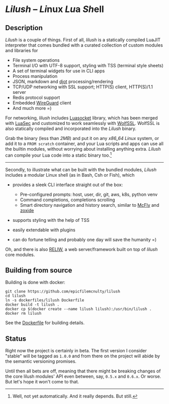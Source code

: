 # _Lilush_ – *Li*nux *Lu*a *Sh*ell

## Description

_Lilush_ is a couple of things. First of all, _lilush_ is a statically
compiled LuaJIT interpreter that comes bundled with a curated collection
of custom modules and libraries for

* File system operations
* Terminal I/O with UTF-8 support, styling with TSS (terminal style sheets)
* A set of terminal widgets for use in CLI apps
* Process manipulation
* JSON, markdown and [djot](https://djot.net/) processing/rendering
* TCP/UDP networking with SSL support; HTTP(S) client, HTTP(S)/1.1 server
* Redis protocol support
* Embedded [WireGuard](https://www.wireguard.com/embedding/) client
* And much more =)

For networking, _lilush_ includes [Luasocket](https://github.com/lunarmodules/luasocket) library,
which has been merged with [LuaSec](https://github.com/lunarmodules/luasec) and customized 
to work seamlessly with [WolfSSL](https://www.wolfssl.com/).
WolfSSL is also statically compiled and incorporated into the *Lilush* binary.

Grab the binary (less than *2MB*) and put it on any *x86_64 Linux*
system, or add it to a `FROM scratch` container, and your Lua scripts
and apps can use all the builtin modules, without worrying about
installing anything extra. _Lilush_ can compile your Lua code into a
static binary too.[^1]

---

Secondly, to illustrate what can be built with the bundled modules, 
_Lilush_ includes a modular Linux shell (as in Bash, Csh or Fish), which

* provides a sleek CLI interface straight out of the box:

    * Pre-configured prompts: host, user, dir, git, aws, k8s, python venv
    * Command completions, completions scrolling
    * Smart directory navigation and history search, similar to [McFly](https://github.com/cantino/mcfly) and [zoxide](https://github.com/ajeetdsouza/zoxide)

* supports styling with the help of TSS
* easily extendable with plugins
* can do fortune telling and probably one day will save the humanity =)

Oh, and there is also [RELIW](RELIW_README.md), a web server/framework built on top of _lilush_ core modules.

## Building from source

Building is done with docker:

```
git clone https://github.com/epicfilemcnulty/lilush
cd lilush
ln -s dockerfiles/lilush Dockerfile
docker build -t lilush .
docker cp $(docker create --name lilush lilush):/usr/bin/lilush .
docker rm lilush
```
See the [Dockerfile](dockerfiles/lilush) for building details.

## Status

Right now the project is certainly in beta.
The first version I consider "stable" will be tagged as `1.0.0` and from there on
the project will abide by the semantic versioning promises. 

Until then all bets are off, meaning that there might be breaking
changes of the core lilush modules' API even between, say, `0.5.x` and `0.6.x`. Or worse.
But let's hope it won't come to that.

[^1]: Well, not yet automatically. And it really depends. But still.
